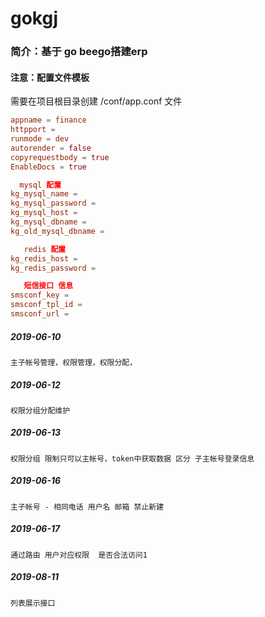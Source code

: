 # gokgj

### 简介：基于 go beego搭建erp
#### 注意：配置文件模板

需要在项目根目录创建  /conf/app.conf 文件

```conf
appname = finance
httpport = 
runmode = dev
autorender = false
copyrequestbody = true
EnableDocs = true

  mysql 配置
kg_mysql_name =
kg_mysql_password = 
kg_mysql_host = 
kg_mysql_dbname = 
kg_old_mysql_dbname =

   redis 配置
kg_redis_host = 
kg_redis_password = 

   短信接口 信息
smsconf_key = 
smsconf_tpl_id = 
smsconf_url = 
```
##### 2019-06-10 
````
主子帐号管理，权限管理，权限分配，
````

##### 2019-06-12
````
权限分组分配维护
````

##### 2019-06-13
````
权限分组 限制只可以主帐号，token中获取数据 区分 子主帐号登录信息
````

##### 2019-06-16
````
主子帐号 - 相同电话 用户名 邮箱 禁止新建
````
##### 2019-06-17
````
通过路由 用户对应权限  是否合法访问1
````
##### 2019-08-11
````
列表展示接口
````